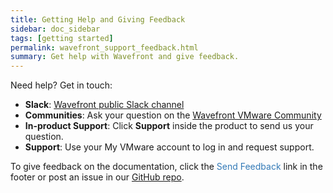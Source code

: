 ```yaml
---
title: Getting Help and Giving Feedback
sidebar: doc_sidebar
tags: [getting started]
permalink: wavefront_support_feedback.html
summary: Get help with Wavefront and give feedback.
---
```



Need help? Get in touch:
- **Slack**: [Wavefront public Slack channel](https://wavefront-public.slack.com)
- **Communities**: Ask your question on the [Wavefront VMware Community](https://communities.vmware.com/community/vmtn/wavefront)
- **In-product Support**: Click **Support** inside the product to send us your question.
- **Support**: Use your My VMware account to log in and request support.

To give feedback on the documentation, click the <span style="color:#337AB7"><i class="fa fa-envelope-o"></i> Send Feedback</span> link in the footer or post an issue in our <a href="{{site.github_issues_path}}">GitHub repo</a>.
